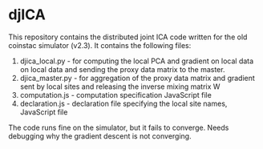 # djICA
This repository contains the distributed joint ICA code written for the old coinstac simulator (v2.3). It contains the following files:
1. djica_local.py - for computing the local PCA and gradient on local data on local data and sending the proxy data matrix to the master.
2. djica_master.py - for aggregation of the proxy data matrix and gradient sent by local sites and releasing the inverse mixing matrix W
3. computation.js - computation specification JavaScript file
4. declaration.js - declaration file specifying the local site names,  JavaScript file

The code runs fine on the simulator, but it fails to converge. Needs debugging why the gradient descent is not converging.
